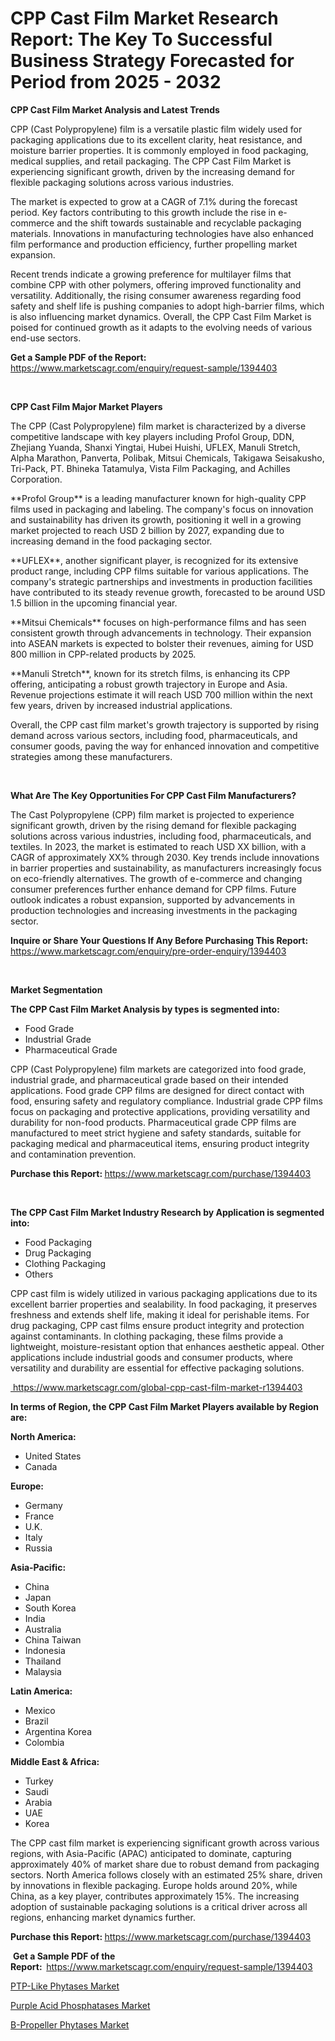 <p><h1>CPP Cast Film Market Research Report: The Key To Successful Business Strategy Forecasted for Period from 2025 - 2032</h1></p><p><strong>CPP Cast Film Market Analysis and Latest Trends</strong></p>
<p><p>CPP (Cast Polypropylene) film is a versatile plastic film widely used for packaging applications due to its excellent clarity, heat resistance, and moisture barrier properties. It is commonly employed in food packaging, medical supplies, and retail packaging. The CPP Cast Film Market is experiencing significant growth, driven by the increasing demand for flexible packaging solutions across various industries. </p><p>The market is expected to grow at a CAGR of 7.1% during the forecast period. Key factors contributing to this growth include the rise in e-commerce and the shift towards sustainable and recyclable packaging materials. Innovations in manufacturing technologies have also enhanced film performance and production efficiency, further propelling market expansion. </p><p>Recent trends indicate a growing preference for multilayer films that combine CPP with other polymers, offering improved functionality and versatility. Additionally, the rising consumer awareness regarding food safety and shelf life is pushing companies to adopt high-barrier films, which is also influencing market dynamics. Overall, the CPP Cast Film Market is poised for continued growth as it adapts to the evolving needs of various end-use sectors.</p></p>
<p><strong>Get a Sample PDF of the Report:&nbsp;</strong> <a href="https://www.marketscagr.com/enquiry/request-sample/1394403?utm_campaign=2031&utm_medium=2&utm_source=Github&utm_content=ia&utm_term=22032025&utm_id=cpp-cast-film">https://www.marketscagr.com/enquiry/request-sample/1394403</a></p>
<p>&nbsp;</p>
<p><strong>CPP Cast Film Major Market Players</strong></p>
<p><p>The CPP (Cast Polypropylene) film market is characterized by a diverse competitive landscape with key players including Profol Group, DDN, Zhejiang Yuanda, Shanxi Yingtai, Hubei Huishi, UFLEX, Manuli Stretch, Alpha Marathon, Panverta, Polibak, Mitsui Chemicals, Takigawa Seisakusho, Tri-Pack, PT. Bhineka Tatamulya, Vista Film Packaging, and Achilles Corporation.</p><p>**Profol Group** is a leading manufacturer known for high-quality CPP films used in packaging and labeling. The company's focus on innovation and sustainability has driven its growth, positioning it well in a growing market projected to reach USD 2 billion by 2027, expanding due to increasing demand in the food packaging sector.</p><p>**UFLEX**, another significant player, is recognized for its extensive product range, including CPP films suitable for various applications. The company's strategic partnerships and investments in production facilities have contributed to its steady revenue growth, forecasted to be around USD 1.5 billion in the upcoming financial year.</p><p>**Mitsui Chemicals** focuses on high-performance films and has seen consistent growth through advancements in technology. Their expansion into ASEAN markets is expected to bolster their revenues, aiming for USD 800 million in CPP-related products by 2025.</p><p>**Manuli Stretch**, known for its stretch films, is enhancing its CPP offering, anticipating a robust growth trajectory in Europe and Asia. Revenue projections estimate it will reach USD 700 million within the next few years, driven by increased industrial applications.</p><p>Overall, the CPP cast film market's growth trajectory is supported by rising demand across various sectors, including food, pharmaceuticals, and consumer goods, paving the way for enhanced innovation and competitive strategies among these manufacturers.</p></p>
<p>&nbsp;</p>
<p><strong>What Are The Key Opportunities For CPP Cast Film Manufacturers?</strong></p>
<p><p>The Cast Polypropylene (CPP) film market is projected to experience significant growth, driven by the rising demand for flexible packaging solutions across various industries, including food, pharmaceuticals, and textiles. In 2023, the market is estimated to reach USD XX billion, with a CAGR of approximately XX% through 2030. Key trends include innovations in barrier properties and sustainability, as manufacturers increasingly focus on eco-friendly alternatives. The growth of e-commerce and changing consumer preferences further enhance demand for CPP films. Future outlook indicates a robust expansion, supported by advancements in production technologies and increasing investments in the packaging sector.</p></p>
<p><strong>Inquire or Share Your Questions If Any Before Purchasing This Report:</strong> <a href="https://www.marketscagr.com/enquiry/pre-order-enquiry/1394403?utm_campaign=2031&utm_medium=2&utm_source=Github&utm_content=ia&utm_term=22032025&utm_id=cpp-cast-film">https://www.marketscagr.com/enquiry/pre-order-enquiry/1394403</a></p>
<p>&nbsp;</p>
<p><strong>Market Segmentation</strong></p>
<p><strong>The CPP Cast Film Market Analysis by types is segmented into:</strong></p>
<p><ul><li>Food Grade</li><li>Industrial Grade</li><li>Pharmaceutical Grade</li></ul></p>
<p><p>CPP (Cast Polypropylene) film markets are categorized into food grade, industrial grade, and pharmaceutical grade based on their intended applications. Food grade CPP films are designed for direct contact with food, ensuring safety and regulatory compliance. Industrial grade CPP films focus on packaging and protective applications, providing versatility and durability for non-food products. Pharmaceutical grade CPP films are manufactured to meet strict hygiene and safety standards, suitable for packaging medical and pharmaceutical items, ensuring product integrity and contamination prevention.</p></p>
<p><strong>Purchase this Report:&nbsp;</strong><a href="https://www.marketscagr.com/purchase/1394403?utm_campaign=2031&utm_medium=2&utm_source=Github&utm_content=ia&utm_term=22032025&utm_id=cpp-cast-film">https://www.marketscagr.com/purchase/1394403</a></p>
<p>&nbsp;</p>
<p><strong>The CPP Cast Film Market Industry Research by Application is segmented into:</strong></p>
<p><ul><li>Food Packaging</li><li>Drug Packaging</li><li>Clothing Packaging</li><li>Others</li></ul></p>
<p><p>CPP cast film is widely utilized in various packaging applications due to its excellent barrier properties and sealability. In food packaging, it preserves freshness and extends shelf life, making it ideal for perishable items. For drug packaging, CPP cast films ensure product integrity and protection against contaminants. In clothing packaging, these films provide a lightweight, moisture-resistant option that enhances aesthetic appeal. Other applications include industrial goods and consumer products, where versatility and durability are essential for effective packaging solutions.</p></p>
<p><a href="https://www.marketscagr.com/global-cpp-cast-film-market-r1394403?utm_campaign=2031&utm_medium=2&utm_source=Github&utm_content=ia&utm_term=22032025&utm_id=cpp-cast-film">&nbsp;https://www.marketscagr.com/global-cpp-cast-film-market-r1394403</a></p>
<p><strong>In terms of Region, the CPP Cast Film Market Players available by Region are:</strong></p>
<p>
    <p> <strong> North America: </strong>
        <ul>
            <li>United States</li>
            <li>Canada</li>
        </ul>
        </p> 
    <p> <strong> Europe: </strong>
        <ul>
            <li>Germany</li>
            <li>France</li>
            <li>U.K.</li>
            <li>Italy</li>
            <li>Russia</li>
        </ul>
        </p> 
    <p> <strong> Asia-Pacific: </strong>
        <ul>
            <li>China</li>
            <li>Japan</li>
            <li>South Korea</li>
            <li>India</li>
            <li>Australia</li>
            <li>China Taiwan</li>
            <li>Indonesia</li>
            <li>Thailand</li>
            <li>Malaysia</li>
        </ul>
        </p> 
    <p> <strong> Latin America: </strong>
        <ul>
            <li>Mexico</li>
            <li>Brazil</li>
            <li>Argentina Korea</li>
            <li>Colombia</li>
        </ul>
        </p> 
    <p> <strong> Middle East & Africa: </strong>
        <ul>
            <li>Turkey</li>
            <li>Saudi</li>
            <li>Arabia</li>
            <li>UAE</li>
            <li>Korea</li>
        </ul>
    </p>
    </p>
<p><p>The CPP cast film market is experiencing significant growth across various regions, with Asia-Pacific (APAC) anticipated to dominate, capturing approximately 40% of market share due to robust demand from packaging sectors. North America follows closely with an estimated 25% share, driven by innovations in flexible packaging. Europe holds around 20%, while China, as a key player, contributes approximately 15%. The increasing adoption of sustainable packaging solutions is a critical driver across all regions, enhancing market dynamics further.</p></p>
<p><strong>Purchase this Report: </strong><a href="https://www.marketscagr.com/purchase/1394403?utm_campaign=2031&utm_medium=2&utm_source=Github&utm_content=ia&utm_term=22032025&utm_id=cpp-cast-film">https://www.marketscagr.com/purchase/1394403</a></p>
<p>&nbsp;<strong>Get a Sample PDF of the Report:&nbsp;&nbsp;</strong><a href="https://www.marketscagr.com/enquiry/request-sample/1394403?utm_campaign=2031&utm_medium=2&utm_source=Github&utm_content=ia&utm_term=22032025&utm_id=cpp-cast-film">https://www.marketscagr.com/enquiry/request-sample/1394403</a></p>
<p><strong></strong></p>
<p><p><a href="https://github.com/wileonie19657/Market-Research-Report-List-1/blob/main/ptp-like-phytases-market.md?utm_campaign=2031&utm_medium=2&utm_source=Github&utm_content=ia&utm_term=22032025&utm_id=cpp-cast-film">PTP-Like Phytases Market</a></p><p><a href="https://github.com/PeterParrish5/Market-Research-Report-List-7/blob/main/purple-acid-phosphatases-market.md?utm_campaign=2031&utm_medium=2&utm_source=Github&utm_content=ia&utm_term=22032025&utm_id=cpp-cast-film">Purple Acid Phosphatases Market</a></p><p><a href="https://github.com/ekerswenzlb0/Market-Research-Report-List-1/blob/main/b-propeller-phytases-market.md?utm_campaign=2031&utm_medium=2&utm_source=Github&utm_content=ia&utm_term=22032025&utm_id=cpp-cast-film">Β-Propeller Phytases Market</a></p></p>